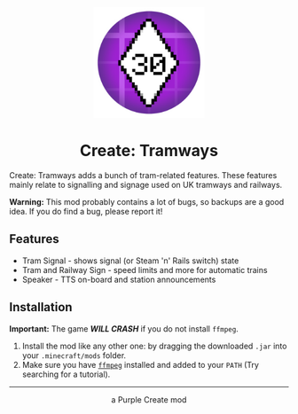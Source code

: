 <p align="center"><img src="https://github.com/PurpleCreate/Tramways/raw/main/.github/logo.png" width="200" /></p>

<h1 align="center">Create: Tramways</h1>

Create: Tramways adds a bunch of tram-related features. These features mainly
relate to signalling and signage used on UK tramways and railways.

**Warning:** This mod probably contains a lot of bugs, so backups are a good
idea. If you do find a bug, please report it!

## Features

- Tram Signal - shows signal (or Steam 'n' Rails switch) state
- Tram and Railway Sign - speed limits and more for automatic trains
- Speaker - TTS on-board and station announcements

## Installation

**Important:** The game ***WILL CRASH*** if you do not install `ffmpeg`.

1. Install the mod like any other one: by dragging the downloaded `.jar` into
   your `.minecraft/mods` folder.
2. Make sure you have [`ffmpeg`](https://ffmpeg.org/) installed and added to
   your `PATH` (Try searching for a tutorial).

---

<p align="center">a Purple Create mod</p>